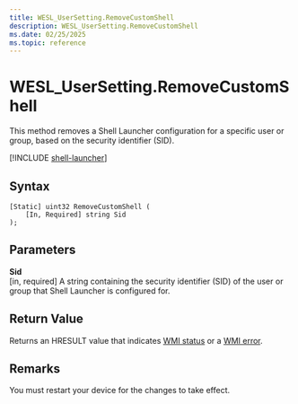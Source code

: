 ```yaml
---
title: WESL_UserSetting.RemoveCustomShell
description: WESL_UserSetting.RemoveCustomShell
ms.date: 02/25/2025
ms.topic: reference
---
```


# WESL_UserSetting.RemoveCustomShell

This method removes a Shell Launcher configuration for a specific user or group, based on the security identifier (SID).

[!INCLUDE [shell-launcher](../../../includes/licensing/shell-launcher.md)]

## Syntax

```mof
[Static] uint32 RemoveCustomShell (
    [In, Required] string Sid
);
```

## Parameters

**Sid**<br/>\[in, required\] A string containing the security identifier (SID) of the user or group that Shell Launcher is configured for.

## Return Value

Returns an HRESULT value that indicates [WMI status](/windows/win32/wmisdk/wmi-non-error-constants) or a [WMI error](/windows/win32/wmisdk/wmi-error-constants).

## Remarks

You must restart your device for the changes to take effect.
